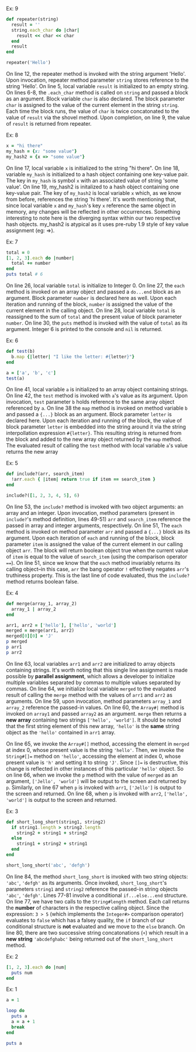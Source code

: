 Ex: 9
``` ruby 
def repeater(string)
  result = ''
  string.each_char do |char|
    result << char << char
  end
  result
end

repeater('Hello')
```
On line 12, the repeater method is invoked with the string argument 'Hello'.  Upon invocation, repeater method parameter `string` stores reference to the string 'Hello'. On line 5, local variable `result` is initialized to an empty string. On lines 6-8, the `.each_char` method is called on `string` and passed a block as an argument. Block variable `char` is also declared. The block parameter `char` is assigned to the value of the current element in the string `string`. Each time the block runs, the value of `char` is twice concatonated to the value of `result` via the shovel method. Upon completion, on line 9, the value of `result` is returned from repeater.

Ex: 8
``` ruby 
x = "hi there"
my_hash = {x: "some value"}
my_hash2 = {x => "some value"}
```

On line 17, local variable `x` is initialized to the string "hi there". On line 18, variable `my_hash` is initialized to a hash object containing one key-value pair. The key in `my_hash` is symbol `x` with an associated value of string 'some value'. On line 19, my_hash2 is initalized to a hash object containing one key-value pair. The key of `my_hash2` is local variable `x` which, as we know from before, references the string 'hi there'. It's worth mentioning that, since local variable `x` and `my_hash`'s key `x` reference the same object in memory, any changes will be  reflected in other occurrences. Something interesting to note here is the diverging syntax within our two respective hash objects. my_hash2 is atypical as it uses pre-ruby 1.9 style of key value assignment (eg: =>).

Ex: 7
``` ruby 
total = 0
[1, 2, 3].each do |number|
  total += number
end
puts total # 6
```

On line 26, local variable `total` is initialize to Integer 0. On line 27, the `each` method is invoked on an array object and passed a `do...end`  block as an argument. Block parameter `number` is declared here as well. Upon each iteration and running of the block, `number` is assigned the value of the current element in the calling object. On line 28, local variable `total` is reassigned to the sum of `total` and the present value of block parameter `number`. On line 30, the `puts` method is invoked with the value of `total` as its argument. Integer 6 is printed to the console and `nil` is returned.

Ex: 6
``` ruby 
def test(b)
  b.map {|letter| "I like the letter: #{letter}"}
end

a = ['a', 'b', 'c']
test(a)
```

On line 41, local variable `a` is initialized to an array object containing strings. On line 42, the `test` method is invoked with `a`'s value as its argument. Upon invocation, `test` parameter `b` holds reference to the same array object referenced by `a`. On line 38 the `map` method is invoked on method variable `b` and passed a `{...}` block as an argument. Block parameter `letter` is declared here. Upon each iteration and running of the block, the value of block parameter `letter` is embedded into the string around it via the string interpollation expression `#{letter}`. This resulting string is returned from the block and added to the new array object returned by the `map` method. The evaluated result of calling the `test` method with local variable `a`'s value returns the new array 

Ex: 5
``` ruby
def include?(arr, search_item)
  !arr.each { |item| return true if item == search_item }
end

include?([1, 2, 3, 4, 5], 6)
```
On line 53, the `include?` method is invoked with two object arguments: an array and an integer.  Upon invocation, method parameters (present in `include?`'s method definition, lines 49-51) `arr` and `search_item` reference the passed in array and integer arguments, respectively.  On line 51, The `each` method is invoked on method parameter `arr` and passed a `{...}` block as its argument. Upon each iteration of `each` and running of the block, block parameter `item` is assigned the value of the current element in our calling object `arr`.  The block will return boolean object true when the current value of `item` is equal to the value of `search_item` (using the comparison operator `==`).  On line 51, since we know that the `each` method invariably returns its calling object–in this case, `arr` the bang operator `!` effectively negates `arr`'s truthiness property.  This is the last line of code evaluated, thus the `include?` method returns boolean false.

Ex: 4
``` ruby
def merge(array_1, array_2)
  array_1 | array_2
end

arr1, arr2 = ['hello'], ['hello', 'world']
merged = merge(arr1, arr2)
merged[0][0] = 'J'
p merged
p arr1
p arr2
```
On line 63, local variables `arr1` and `arr2` are initialized to array objects containing strings.  It's worth noting that this single line assignment is made possible by **parallel assignment**, which allows a developer to initialize multiple variables separated by commas to multiple values separated by commas.  On line 64, we initialize local variable `merged` to the evaluated result of calling the `merge` method with the values of `arr1` and `arr2` as arguments. On line 59, upon invocation, method parameters `array_1` and `array_2` reference the passed-in values.  On line 60, the `Array#|` method is invoked on `array1` and passed `array2` as an argument. `merge` then returns a **new array** containing two strings `['hello', 'world']`. It should be noted that the first string element of this new array, `'hello'` is the **same** string object as the `'hello'` contained in `arr1` array. 

On line 65, we invoke the `Array#[]` method, accessing the element in `merged` at index 0, whose present value is the string `'hello'`.  Then, we invoke the `String#[]=` method on `'hello'`, accessing the element at index 0, whose present value is `'h'` and setting it to string `'J'`.  Since `[]=` is destructive, this change is reflected in other instances of this particular `'hello'` object. So on line 66, when we invoke the `p` method with the value of `merged` as an argument, `['Jello', 'world']` will be output to the screen and returned by `p`.  Similarly, on line 67 when `p` is invoked with `arr1`, `['Jello']` is output to the screen and returned.  On line 68, when `p` is invoked with `arr2`, `['hello', 'world']` is output to the screen and returned.

Ex: 3
``` ruby 
def short_long_short(string1, string2)
  if string1.length > string2.length
    string2 + string1 + string2
  else
    string1 + string2 + string1
  end
end

short_long_short('abc', 'defgh')
```
On line 84, the method `short_long_short` is invoked with two string objects: `'abc'`, `'defgh'` as its arguments.  Once invoked, `short_long_short`'s parameters `string1` and `string2` reference the passed-in string objects `'abc'`, `'defgh'`. Lines 77-81 involve a conditional `if...else...end` structure.  On line 77, we have two calls to the `String#length` method. Each call returns the **number** of characters in the respective calling object.  Since the expression: `3 > 5` (which implements the `Integer#>` comparison operator) evaluates to `false` which has a falsey quality, the `if` branch of our conditional structure is **not** evaluated and we move to the `else` branch.  On line 80, there are two successive string concatonations (`+`) which result in a **new string** `'abcdefghabc'` being returned out of the `short_long_short` method. 

Ex: 2
``` ruby
[1, 2, 3].each do |num|
  puts num
end
```


Ex: 1
```ruby 
a = 1 

loop do       
  puts a    
  a = a + 1   
  break      
end

puts a 
```